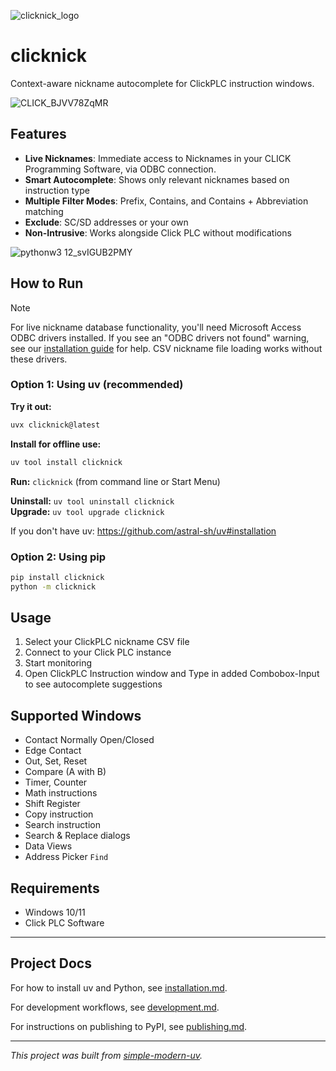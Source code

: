 ![clicknick_logo](https://github.com/user-attachments/assets/2cb7f411-3174-478c-a6c9-409aaa788376)

# clicknick

Context-aware nickname autocomplete for ClickPLC instruction windows.

![CLICK_BJVV78ZqMR](https://github.com/user-attachments/assets/b17e364b-1cbe-4a15-ade5-d12fe652789e)


## Features

- **Live Nicknames**: Immediate access to Nicknames in your CLICK Programming Software, via ODBC connection.
- **Smart Autocomplete**: Shows only relevant nicknames based on instruction type
- **Multiple Filter Modes**: Prefix, Contains, and Contains + Abbreviation matching
- **Exclude**: SC/SD addresses or your own
- **Non-Intrusive**: Works alongside Click PLC without modifications

![pythonw3 12_svIGUB2PMY](https://github.com/user-attachments/assets/33c54b20-107f-4fed-83d5-e526bb96e66d)


## How to Run
> [!NOTE]
> For live nickname database functionality, you'll need Microsoft Access ODBC drivers installed. If you see an "ODBC drivers not found" warning, see our [installation guide](https://github.com/ssweber/clicknick/issues/17) for help. CSV nickname file loading works without these drivers.

### Option 1: Using uv (recommended)
**Try it out:**
```cmd
uvx clicknick@latest
```

**Install for offline use:**
```cmd
uv tool install clicknick
```

**Run:** `clicknick` (from command line or Start Menu)

**Uninstall:** `uv tool uninstall clicknick`  
**Upgrade:** `uv tool upgrade clicknick`

If you don't have uv: https://github.com/astral-sh/uv#installation

### Option 2: Using pip
```cmd
pip install clicknick
python -m clicknick
```

## Usage

1. Select your ClickPLC nickname CSV file
2. Connect to your Click PLC instance
3. Start monitoring
4. Open ClickPLC Instruction window and Type in added Combobox-Input to see autocomplete suggestions

## Supported Windows

- Contact Normally Open/Closed
- Edge Contact
- Out, Set, Reset
- Compare (A with B)
- Timer, Counter
- Math instructions
- Shift Register
- Copy instruction
- Search instruction
- Search & Replace dialogs
- Data Views
- Address Picker `Find`

## Requirements

- Windows 10/11
- Click PLC Software

* * *

## Project Docs

For how to install uv and Python, see [installation.md](installation.md).

For development workflows, see [development.md](development.md).

For instructions on publishing to PyPI, see [publishing.md](publishing.md).

* * *

*This project was built from
[simple-modern-uv](https://github.com/jlevy/simple-modern-uv).*

